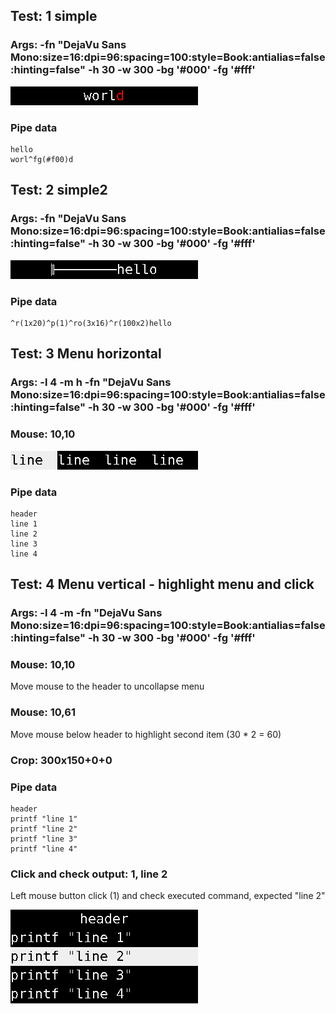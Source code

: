 ## Test: 1 simple

### Args: -fn "DejaVu Sans Mono:size=16:dpi=96:spacing=100:style=Book:antialias=false:hinting=false" -h 30 -w 300 -bg '#000' -fg '#fff'

![reference](./integration-tests/reference_01.gif)

### Pipe data


```
hello
worl^fg(#f00)d
```

## Test: 2 simple2

### Args: -fn  "DejaVu Sans Mono:size=16:dpi=96:spacing=100:style=Book:antialias=false:hinting=false" -h 30 -w 300 -bg '#000' -fg '#fff'

![reference](./integration-tests/reference_02.gif)

### Pipe data

```
^r(1x20)^p(1)^ro(3x16)^r(100x2)hello
```

## Test: 3 Menu horizontal

### Args: -l 4 -m h -fn  "DejaVu Sans Mono:size=16:dpi=96:spacing=100:style=Book:antialias=false:hinting=false" -h 30 -w 300 -bg '#000' -fg '#fff'

### Mouse: 10,10

![reference](./integration-tests/reference_03-menu-horizontal-open-popup.gif)
### Pipe data

```
header
line 1
line 2
line 3
line 4
```

## Test: 4 Menu vertical - highlight menu and click

### Args: -l 4 -m -fn  "DejaVu Sans Mono:size=16:dpi=96:spacing=100:style=Book:antialias=false:hinting=false" -h 30 -w 300 -bg '#000' -fg '#fff'

### Mouse: 10,10
Move mouse to the header to uncollapse menu

### Mouse: 10,61
Move mouse below header to highlight second item (30 * 2 = 60)

### Crop: 300x150+0+0

### Pipe data

```
header
printf "line 1"
printf "line 2"
printf "line 3"
printf "line 4"
```

### Click and check output: 1, line 2

Left mouse button click (1) and check executed command, expected "line 2" 

![reference](./integration-tests/reference_04-menu-vertical-open-popup.gif)
